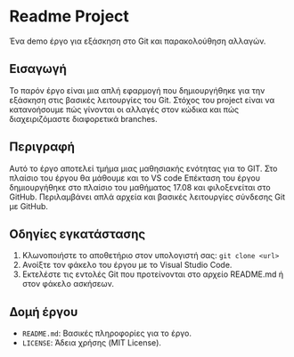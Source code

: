 # Readme Project 
 Ένα demo έργο για εξάσκηση στο Git και παρακολούθηση αλλαγών.

## Εισαγωγή
Το παρόν έργο είναι μια απλή εφαρμογή που δημιουργήθηκε για την εξάσκηση στις βασικές λειτουργίες του Git.
Στόχος του project είναι να κατανοήσουμε πώς γίνονται οι αλλαγές στον κώδικα και πώς διαχειριζόμαστε διαφορετικά branches.

## Περιγραφή
Αυτό το έργο αποτελεί τμήμα μιας μαθησιακής ενότητας για το GIT.
Στο πλαίσιο του έργου θα μάθουμε και το VS code
Επέκταση του έργου δημιουργήθηκε στο πλαίσιο του μαθήματος 17.08 και φιλοξενείται στο GitHub.
Περιλαμβάνει απλά αρχεία και βασικές λειτουργίες σύνδεσης Git με GitHub.

## Οδηγίες εγκατάστασης
1. Κλωνοποιήστε το αποθετήριο στον υπολογιστή σας:
   `git clone <url>`
2. Ανοίξτε τον φάκελο του έργου με το Visual Studio Code.
3. Εκτελέστε τις εντολές Git που προτείνονται στο αρχείο README.md ή στον φάκελο ασκήσεων.

## Δομή έργου
- `README.md`: Βασικές πληροφορίες για το έργο.
- `LICENSE`: Άδεια χρήσης (MIT License).
